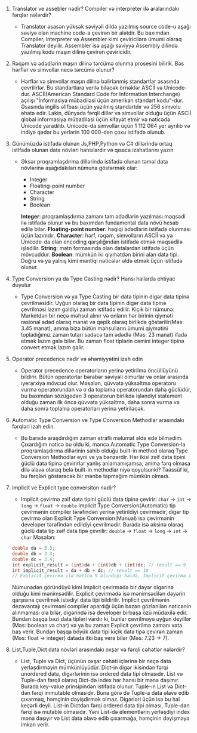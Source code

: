 1. Translator ve assebler nədir? Compiler və interpreter ilə aralarındakı fərqlər nələrdir?
    - Translator əsasən yüksək səviyəli dildə yazılmış source code-u aşağı səviyə olan machine code-a çevirən bir alətdir. Bu baxımdan Compiler, interpreter və Assembler kimi çeviricilərə ümumi olaraq Translator deyilir. Assembler isə aşağı səviyyə Assembly dilində yazılmış kodu maşın dilinə çevirən çeviricidir.
2. Rəqəm və ədədlərin maşın dilinə tərcümə olunma prosesini bilirik. Bəs hərflər və simvollar necə tərcümə olunur?
    - Hərflər və simvollar maşın dilinə bəlirlənmiş standartlar əsasında çevrilirlər. Bu standartlara verilə biləcək örnəklər ASCİİ və Unicode-dur. ASCİİ(American Standard Code for Information Interchange) açılışı "İnformasiya mübadiləsi üçün amerikan standart kodu"-dur. Əsasında ingilis əlifbası üçün yazılmış standartdır və 256 simvolu əhatə edir. Lakin, dünyada fərqli dillər və simvollar olduğu üçün ASCİİ qlobal informasiya mübadiləsi üçün kifayət etmir və nəticədə Unicode yaradılıb. Unicode-da simvollar üçün 1 112 064 yer ayrılıb və indiyə qədər bu yerlərin 100 000-dən çoxu istifadə olunub.
3. Günümüzdə istifadə olunan Js,PHP,Python və C# dillərində ortaq istifadə olunan data növləri hansılardır və qısaca izahatlarını yazın
    - Əksər proqramlaşdırma dillərində istifadə olunan təməl data növlərinə aşağıdakıları nümuna göstərmək olar:
        - Integer
        - Floating-point number
        - Character
        - String
        - Boolean

        **Integer**: proqramlaşdırma zamanı tam ədədlərin yazılması məqsədi ilə istifadə olunur və bu baxımdan fundamental data növü hesab edilə bilər.
        **Floating-point number**: həqiqi ədədlərin istifadə olunması üçün lazımdır.
        **Character**: hərf, rəqəm, simvolların ASCİİ və ya Unicode-da olan encoding qarşılığından istifadə etmək məqsədilə işlədilir.
        **String**: mətn formasında olan datalardan istifadə üçün mövcuddur.
        **Boolean**: mümkün iki qiymətdən birini alan data tipi. Doğru və ya yalnış kimi məntiqi nəticələr əldə etmək üçün istifadə olunur.
4. Type Conversion ya da Type Casting nədir? Hansı hallarda ehtiyac duyulur
    - Type Conversion və ya Type Casting bir data tipinin digər data tipinə çevrilməsidir. Uyğun olaraq bir data tipinin digər data tipinə çevrilməsi lazım gəldiyi zaman istifadə edilir. Kiçik bir nümunə: Marketdən bir neçə məhsul alınır və onların hər birinin qiyməti rasional ədəd olaraq manat və qəpik olaraq birlikdə göstərilir(Məs: 3.45 manat), amma bizə bütün məhsulların ümumi qiymətini topladığımız zaman tutarı sadəcə tam ədədlə (Məs: 23 manat) ifadə etmək lazım gələ bilər. Bu zaman float tiplərin cəmini integer tipinə convert etmək lazım gəlir.
5. Operator precedence nədir və əhəmiyyətini izah edin
    - Operator precedence operatorların yerinə yetirilmə öncüllüyünü bildirir. Bütün operatorlar bərabər səviyəli olmurlar və onlar arasında iyerarxiya mövcud olur. Məsələn, qüvvətə yüksəltmə operatoru vurma operatorundan və o da toplama operatorundan daha güclüdür, bu baxımdan sözügedən 3 operatorun birlikdə işləndiyi statement olduğu zaman ilk öncə qüvvətə yüksəltmə, daha sonra vurma və daha sonra toplama operatorları yerinə yetiriləcək.
6. Automatic Type Conversion ve Type Conversion Methodlar arasındakı fərqləri izah edin.
    - Bu barədə araşdırdığım zaman ətraflı məlumat əldə edə bilmədim. Çıxardığım nəticə bu oldu ki, məncə Automatic Type Conversion-la proqramlaşdırma dillərinin sahib olduğu built-in method olaraq Type Conversion Methodlar eyni və ya bənzərdir. Hər ikisi zəif data tipini güclü data tipinə çevirirlər yanlış anlamamışamsa, amma fərq olmasa dilə əlavə olaraq belə built-in methodlar niyə qoyulsunki? Təəssüf ki, bu fərqləri göstərəcək bir mənbə tapmağım mümkün olmadı.
7. Implicit ve Explicit type conversiton nədir?
    - Implicit çevirmə zəif data tipini güclü data tipinə çevirir:
    `char` -> `int` -> `long` -> `float` -> `double`
    Implicit Type Conversion(Automatic) tip çevirmənin compiler tərəfindən yerinə yetirildiyi çevirmədir, digər tip çevirmə olan Explicit Type Conversion(Manual) isə çevirmənin developer tərəfindən edildiyi çevrilmədir. Burada isə əksinə olaraq güclü data tip zəif data tipə çevrilir:
    `double` -> `float` -> `long` -> `int` -> `char` Məsələn:


    ```c
    double da = 3.3;
    double db = 3.3;
    double dc = 3.4;
    int explicit_result = (int)da + (int)db + (int)dc; // result == 9
    int implicit_result = da + db + dc; // result == 10
    // Explicit çevirmə ilə nəticə 9 alındığı halda, Implicit çevirmə ilə nəticə 10 olur.
    ```

    Nümunədən göründüyü kimi Implicit çevirmədə bir dəyər digərinə olduğu kimi mənimsədilir. Explicit çevirmədə isə mənimsədilən dəyərin qarşısına çevrilmək istədiyi data tipi bildirilir. Implicit çevrilmənin dezavantajı çevirməni compiler apardığı üçün bəzən gözlənilən nəticənin alınmaması ola bilər, digərində isə developer birbaşa özü müdaxilə edir. Bundan başqa bəzi data tipləri vardır ki, bunlar çevrilməyə uyğun deyillər (Məs: boolean və char) və ya  bu zaman Explicit çevrilmə zamanı xəta baş verir. Bundan başqa böyük data tipi kiçik data tipə çevirən zaman (Məs: float -> integer) datada itki baş verə bilər (Məs: 7.23 -> 7).
8. List,Tuple,Dict data növləri arasındakı oxşar və fərqli cəhətlər nələrdir?
    - List, Tuple və Dict, üçünün oxşar cəhəti içlərinə bir neçə data yerləşdirməyin mümkünlüyüdür. Dict-in digər ikisindən fərqi unordered data, digərlərinin isə ordered data tipi olmasıdır. List və Tuple-dan fərqli olaraq Dict-də index hər hansı bir məna daşımır. Burada key-value prinsipindən istifadə olunur. Tuple-ın List və Dict-dən fərqi immutable olmasıdır. Buna görə də Tuple-a data əlavə edib çıxarmaq, həmçinin dəyişdirmək olmaz. Digərləri üçün isə bu hal keçərli deyil. List-in Dictdən fərqi ordered data tipi olması, Tuple-dan fərqi isə mutable olmasıdır. Yəni List-də elementlərin yerləşdiyi index məna daşıyır və List data əlavə edib çıxarmağa, həmçinin dəyişməyə imkan verir.
